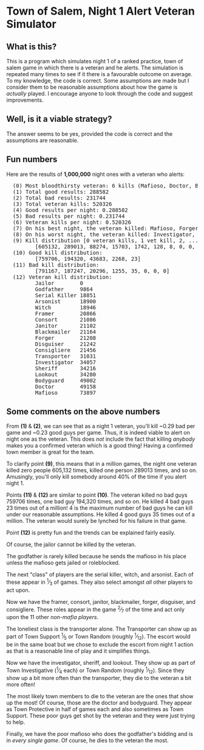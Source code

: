 <h1>Town of Salem, Night 1 Alert Veteran Simulator</h1>
<h2>What is this?</h2>
<p>
  This is a program which simulates night 1 of a ranked practice, town of salem game in which there is a veteran and he alerts. The simulation is repeated many times to see if it there is a favourable outcome on average. To my knowledge, the code is correct. Some assumptions are made but I consider them to be reasonable assumptions about how the game is <em>actually</em> played. I encourage anyone to look through the code and suggest improvements.
</p>
<h2>Well, is it a viable strategy?</h2>
<p>
  The answer seems to be yes, provided the code is correct and the assumptions are reasonable. 
</p>
<h2>Fun numbers</h2>
<p>
  Here are the results of <strong>1,000,000</strong> night ones with a veteran who alerts:
</p>
<pre>
  (0) Most bloodthirsty veteran: 6 kills (Mafioso, Doctor, Bodyguard, Doctor, Forger, Serial Killer)
  (1) Total good results: 288582
  (2) Total bad results: 231744
  (3) Total veteran kills: 520326
  (4) Good results per night: 0.288582
  (5) Bad results per night: 0.231744
  (6) Veteran kills per night: 0.520326
  (7) On his best night, the veteran killed: Mafioso, Forger, Serial Killer, Witch (+4)
  (8) On his worst night, the veteran killed: Investigator, Doctor, Bodyguard, Bodyguard (-4)
  (9) Kill distribution [0 veteran kills, 1 vet kill, 2, ...]:
         [605132, 289013, 88274, 15703, 1742, 128, 8, 0, 0, 0, 0, 0]
  (10) Good kill distribution:
         [759706, 194320, 43683, 2268, 23]
  (11) Bad kill distribution:
         [791167, 187247, 20296, 1255, 35, 0, 0, 0]
  (12) Veteran kill distribution:
         Jailor        0
         Godfather     9864
         Serial Killer 18851
         Arsonist      18900
         Witch         18946
         Framer        20866
         Consort       21086
         Janitor       21102
         Blackmailer   21164
         Forger        21208
         Disguiser     21242
         Consigliere   21456
         Transporter   31031
         Investigator  34057
         Sheriff       34216
         Lookout       34280
         Bodyguard     49002
         Doctor        49158
         Mafioso       73897
</pre>
<h2>Some comments on the above numbers</h2>
<p>
From <strong>(1)</strong> & <strong>(2)</strong>, we can see that as a night 1 veteran, you'll kill ~0.29 bad per game and ~0.23 good guys per game. Thus, it is indeed viable to alert on night one as the veteran. This does <em>not</em> include the fact that killing <em>anybody</em> makes you a confirmed veteran which is a good thing! Having a confirmed town member is great for the team.
</p>
<p>
To clarify point <strong>(9)</strong>, this means that in a million games, the night one veteran killed zero people 605,132 times, killed one person 289013 times, and so on. Amusingly, you'll only kill somebody around 40% of the time if you alert night 1.
</p>
<p>
Points <strong>(11)</strong> & <strong>(12)</strong> are similar to point <strong>(10)</strong>. The veteran killed no bad guys 759706 times, one bad guy 194,320 times, and so on. He killed 4 bad guys 23 times out of a million! 4 is the maximum number of bad guys he can kill under our reasonable assumptions. He killed 4 good guys 35 times out of a million. The veteran would surely be lynched for his failure in that game.
</p>
<p>
Point <strong>(12)</strong> is pretty fun and the trends can be explained fairly easily.
</p>
<p>
Of course, the jailor cannot be killed by the veteran.
</p>
<p>
The godfather is rarely killed because he sends the mafioso in his place unless the mafioso gets jailed or roleblocked.
</p>
<p>
The next "class" of players are the serial killer, witch, and arsonist. Each of these appear in <sup>1</sup>&frasl;<sub>3</sub> of games. They also select amongst <em>all</em> other players to act upon. 
</p>
<p>
Now we have the framer, consort, janitor, blackmailer, forger, disguiser, and consigliere. These roles appear in the game <sup>2</sup>&frasl;<sub>7</sub> of the time and act only upon the 11 other <em>non-mafia players</em>.
</p>
<p>
The loneliest class is the transporter alone. The Transporter can show up as part of Town Support <sup>1</sup>&frasl;<sub>5</sub> or Town Random (roughly <sup>1</sup>&frasl;<sub>12</sub>). The escort would be in the same boat but we chose to exclude the escort from night 1 action as that is a reasonable line of play and it simplifies things.
</p>
<p>
Now we have the investigator, sheriff, and lookout. They show up as part of Town Investigative (<sup>1</sup>&frasl;<sub>4</sub> each) or Town Random (roughly <sup>1</sup>&frasl;<sub>12</sub>). Since they show up a bit more often than the transporter, they die to the veteran a bit more often!
</p>
<p>
The most likely town members to die to the veteran are the ones that show up the most! Of course, those are the doctor and bodyguard. They appear as Town Protective in half of games each and also sometimes as Town Support. These poor guys get shot by the veteran and they were just trying to help.
</p>
<p>
Finally, we have the poor mafioso who does the godfather's bidding and is in <em>every single game</em>. Of course, he dies to the veteran the most.
</p>

  
